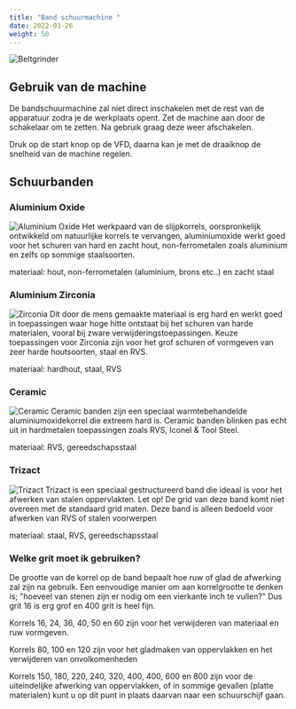 ```yaml
---
title: "Band schuurmachine "
date: 2022-03-26
weight: 50
---
```


![Beltgrinder](/gereedschappen/images/beltgrinder/beltgrinder.jpg)

## Gebruik van de machine
De bandschuurmachine zal niet direct inschakelen met de rest van de apparatuur zodra je de werkplaats opent. Zet de machine aan door de schakelaar om te zetten. Na gebruik graag deze weer afschakelen.

Druk op de start knop op de VFD, daarna kan je met de draaiknop de snelheid van de machine regelen.


## Schuurbanden
### Aluminium Oxide
![Aluminium Oxide](/gereedschappen/images/beltgrinder/aluminium_oxide.jpg)
Het werkpaard van de slijpkorrels, oorspronkelijk ontwikkeld om natuurlijke korrels te vervangen, aluminiumoxide werkt goed voor het schuren van hard en zacht hout, non-ferrometalen zoals aluminium en zelfs op sommige staalsoorten.

materiaal: hout, non-ferrometalen (aluminium, brons etc..) en zacht staal

### Aluminium Zirconia
![Zirconia](/gereedschappen/images/beltgrinder/aluminium_zirconia.jpg)
Dit door de mens gemaakte materiaal is erg hard en werkt goed in toepassingen waar hoge hitte ontstaat bij het schuren van harde materialen, vooral bij zware verwijderingstoepassingen. Keuze toepassingen voor Zirconia zijn voor het grof schuren of vormgeven van zeer harde houtsoorten, staal en RVS.

materiaal: hardhout, staal, RVS

### Ceramic
![Ceramic](/gereedschappen/images/beltgrinder/ceramic.jpg)
Ceramic banden zijn een speciaal warmtebehandelde aluminiumoxidekorrel die extreem hard is. Ceramic banden blinken pas echt uit in hardmetalen toepassingen zoals RVS, Iconel & Tool Steel.

materiaal: RVS, gereedschapsstaal

### Trizact
![Trizact](/gereedschappen/images/beltgrinder/trizact.jpg)
Trizact is een speciaal gestructureerd band die ideaal is voor het afwerken van stalen oppervlakten. Let op! De grid van deze band komt niet overeen met de standaard grid maten. Deze band is alleen bedoeld voor afwerken van RVS of stalen voorwerpen

materiaal: staal, RVS, gereedschapsstaal

### Welke grit moet ik gebruiken?
De grootte van de korrel op de band bepaalt hoe ruw of glad de afwerking zal zijn na gebruik. Een eenvoudige manier om aan korrelgrootte te denken is; "hoeveel van stenen zijn er nodig om een vierkante inch te vullen?" Dus grit 16 is erg grof en 400 grit is heel fijn.

Korrels 16, 24, 36, 40, 50 en 60 zijn voor het verwijderen van materiaal en ruw vormgeven.

Korrels 80, 100 en 120 zijn voor het gladmaken van oppervlakken en het verwijderen van onvolkomenheden

Korrels 150, 180, 220, 240, 320, 400, 400, 600 en 800 zijn voor de uiteindelijke afwerking van oppervlakken, of in sommige gevallen (platte materialen) kunt u op dit punt in plaats daarvan naar een schuurschijf gaan.

